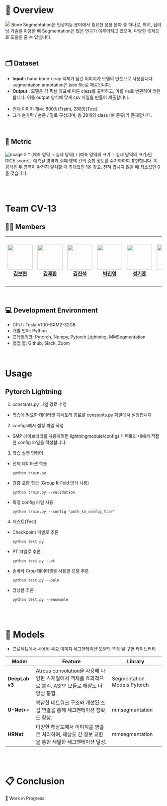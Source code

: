 
# 📖 Overview
![](https://i.imgur.com/SqupAoR.png)
Bone Segmentation은 인공지능 분야에서 중요한 응용 분야 중 하나로, 특히, 딥러닝 기술을 이용한 뼈 Segmentation은 많은 연구가 이루어지고 있으며, 다양한 목적으로 도움을 줄 수 있습니다.

<br>

## 🗂 Dataset
- **Input :** hand bone x-ray 객체가 담긴 이미지가 모델의 인풋으로 사용됩니다. segmentation annotation은 json file로 제공됩니다.
- **Output :** 모델은 각 픽셀 좌표에 따른 class를 출력하고, 이를 rle로 변환하여 리턴합니다. 이를 output 양식에 맞게 csv 파일을 만들어 제출합니다.
<br><br>
- 전체 이미지 개수: 800장(Train), 288장(Test)
- 크게 손가락 / 손등 / 팔로 구성되며, 총 29개의 class (뼈 종류)가 존재합니다.
<br><br><br>

## 📃 Metric
![image](https://github.com/user-attachments/assets/f77da0ea-caf8-4e15-a592-dab7f6c331b0)
2 * (예측 영역 ∩ 실제 영역) / (예측 영역의 크기 + 실제 영역의 크기)인 DICE score는 예측된 영역과 실제 영역 간의 중첩 정도를 수치화하여 표현합니다. 
이 공식은 두 영역이 완전히 일치할 때 최대값인 1을 갖고, 전혀 겹치지 않을 때 최소값인 0을 갖습니다.




<!-- - **Annotations :** Image size, class,  -->

<!-- <br/> -->

<br><br>
# Team CV-13

## 🧑‍💻 Members 
<table>
    <tr height="160px">
        <td align="center" width="150px">
            <a href="https://github.com/boyamie"><img height="80px"  src="https://github.com/user-attachments/assets/adeaf63c-a763-46df-bd49-1a0ce71098eb"></a>
            <br/>
            <a href="https://github.com/boyamie"><strong>김보현</strong></a>
            <br />
        </td>
        <td align="center" width="150px">
            <a href="https://github.com/Ja2Hw"><img height="80px"  src="https://github.com/user-attachments/assets/d824f102-e0a5-491d-9c75-cb90f625da3e"/></a>
            <br/>
            <a href="https://github.com/Ja2Hw"><strong>김재환</strong></a>
            <br />
        </td>
        <td align="center" width="150px">
            <a href="https://github.com/Jin-SukKim"><img height="80px"  src="https://github.com/user-attachments/assets/f15196cd-96fa-404c-b418-dc84e5ced92a"/></a>
            <br/>
            <a href="https://github.com/Jin-SukKim"><strong>김진석</strong></a>
            <br />
        </td>
        <td align="center" width="150px">
            <a href="https://github.com/202250274"><img height="80px" src="https://github.com/user-attachments/assets/534a7596-2c95-4b89-867d-839a7728303c"/></a>
            <br />
            <a href="https://github.com/202250274"><strong>박진영</strong></a>
            <br />
        </td>
        <td align="center" width="150px">
            <a href="https://github.com/Superl3"><img height="80px" src="https://github.com/user-attachments/assets/3673ecc7-399b-42b0-9d94-cfcfd32d3864"/></a>
            <br />
            <a href="https://github.com/Superl3"><strong>성기훈</strong></a>
            <br />
        </td>
        <td align="center" width="150px">
              <a href="https://github.com/hocheol0303"><img height="80px"  src="https://github.com/user-attachments/assets/2d0a71c6-9752-43a8-b96e-bc3be06e5dde"/></a>
              <br />
              <a href="https://github.com/hocheol0303"><strong>양호철</strong></a>
              <br />
          </td>
    </tr>
</table>  
      
                

</br>

## 💻 Development Environment

- GPU : Tesla V100-SXM2-32GB
- 개발 언어: Python
- 프레임워크: Pytorch, Numpy, Pytorch Lightning, MMSegmentation
- 협업 툴: Github, Slack, Zoom


</br>

# Usage
## Pytorch Lightning
1. constants.py 파일 경로 수정
- 학습에 필요한 데이터셋 디렉토리 경로를 constants.py 파일에서 설정합니다
2. configs에서 설정 파일 작성
- SMP 라이브러리를 사용하려면 lightningmodule/configs 디렉토리 내에서 적절한 config 파일을 작성합니다.
3. 학습 실행 명령어
- 전체 데이터셋 학습
    ```
    python train.py
    ```
- 검증 포함 학습 (Group K-Fold 방식 사용)
    ```
    python train.py --validation
    ```
- 특정 config 파일 사용
    ```
    python train.py --config "path_to_config_file"
    ```
4. 테스트(Test)
- Checkpoint 파일로 추론
    ```
    python test.py
    ```
- PT 파일로 추론
    ```
    python test.py --pt
    ```
- 손바닥 Crop 데이터셋을 사용한 모델 추론
    ```
    python test.py --palm
    ```
- 앙상블 추론
    ```
    python test.py --ensemble
    ```

<br><br>


# 🔦 Models
- 프로젝트에서 사용된 주요 이미지 세그멘테이션 모델의 특징 및 구현 라이브러리

| Model     | Feature                                                                                     | Library                |
|------------|-----------------------------------------------------------------------------------------------|-----------------------------|
| **DeepLab v3** | Atrous convolution을 사용해 다양한 스케일에서 객체를 효과적으로 분리. ASPP 모듈로 해상도 다양성 통합. | Segmentation Models Pytorch |
| **U-Net++**   | 복잡한 네트워크 구조와 개선된 스킵 연결을 통해 세그멘테이션 정확도 향상.                         | mmsegmentation             |
| **HRNet**    | 다양한 해상도에서 이미지를 병렬로 처리하며, 해상도 간 정보 교환을 통한 세밀한 세그멘테이션 달성.    | mmsegmentation             |

<br><br>

# 📋 Conclusion

🚧 Work in Progress
